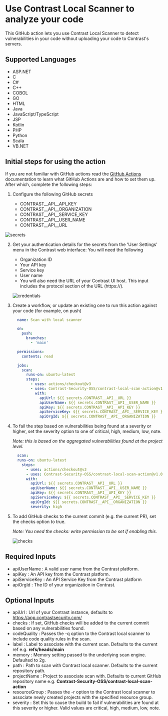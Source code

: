 # Use Contrast Local Scanner to analyze your code

This GitHub action lets you use Contrast Local Scanner to detect vulnerabilities in your code without uploading your code to Contrast's servers.

## Supported Languages
- ASP.NET
- C
- C#
- C++
- COBOL
- GO
- HTML
- Java
- JavaScript/TypeScript
- JSP
- Kotlin
- PHP
- Python
- Scala
- VB.NET

## **Initial steps for using the action**
If you are not familiar with GitHub actions read the
[GitHub Actions](https://docs.github.com/en/actions) documentation to learn what GitHub Actions are and how to set them
up. After which, complete the following steps:

1. Configure the following GitHub secrets

   - CONTRAST__API__API_KEY
   - CONTRAST__API__ORGANIZATION
   - CONTRAST__API__SERVICE_KEY
   - CONTRAST__API__USER_NAME
   - CONTRAST__API__URL

  ![secrets](https://github.com/Contrast-Security-OSS/contrast-local-scan-action/assets/6448060/a40f01a3-b179-4837-abd2-df91a5a220fb)

2. Get your authentication details for the secrets from the 'User Settings' menu in the Contrast web interface: You will need the following 

    - Organization ID
    - Your API key
    - Service key
    - User name
    - You will also need the URL of your Contrast UI host. This input includes the protocol section of the URL (https://).

    ![credentials](https://github.com/Contrast-Security-OSS/contrast-local-scan-action/assets/6448060/7a123c22-1f5f-4091-90d3-f297959d1e20)

3. Create a workflow, or update an existing one to run this action against your code (for example, on push)

   ```yaml
     name: Scan with local scanner

     on:
       push:
         branches:
           - 'main'

     permissions:
       contents: read

     jobs:
       scan:
         runs-on: ubuntu-latest
         steps:
           - uses: actions/checkout@v3
           - uses: Contrast-Security-OSS/contrast-local-scan-action@v1.0.0
             with:
               apiUrl: ${{ secrets.CONTRAST__API__URL }}
               apiUserName: ${{ secrets.CONTRAST__API__USER_NAME }}
               apiKey: ${{ secrets.CONTRAST__API__API_KEY }}
               apiServiceKey: ${{ secrets.CONTRAST__API__SERVICE_KEY }}
               apiOrgId: ${{ secrets.CONTRAST__API__ORGANIZATION }}
   ```

4. To fail the step based on vulnerabilities being found at a severity or higher, set the severity option to one of critical, high, medium, low, note.

   *Note: this is based on the aggregated vulnerabilities found at the project level.*

   ```yaml
     scan:
     runs-on: ubuntu-latest
       steps:
         - uses: actions/checkout@v3
         - uses: Contrast-Security-OSS/contrast-local-scan-action@v1.0.0
         with:
           apiUrl: ${{ secrets.CONTRAST__API__URL }}
           apiUserName: ${{ secrets.CONTRAST__API__USER_NAME }}
           apiKey: ${{ secrets.CONTRAST__API__API_KEY }}
           apiServiceKey: ${{ secrets.CONTRAST__API__SERVICE_KEY }}
           apiOrgId: ${{ secrets.CONTRAST__API__ORGANIZATION }}
           severity: high
   ```

5. To add GitHub checks to the current commit (e.g. the current PR), set the checks option to true.

   *Note: You need the checks: write permission to be set if enabling this.*

   ![checks](https://github.com/Contrast-Security-OSS/contrast-local-scan-action/assets/6448060/d39d14c4-1f05-4ac6-8e3d-c09912ed9559)

## Required Inputs

- apiUserName : A valid user name from the Contrast platform.
- apiKey : An API key from the Contrast platform.
- apiServiceKey : An API Service Key from the Contrast platform
- apiOrgId : The ID of your organization in Contrast.

## Optional Inputs

- apiUrl : Url of your Contrast instance, defaults to https://app.contrastsecurity.com/
- checks : If set, GitHub checks will be added to the current commit based on any vulnerabilities found.
- codeQuality : Passes the -q option to the Contrast local scanner to include code quality rules in the scan.
- label : Label to associate with the current scan. Defaults to the current ref e.g. **refs/heads/main**
- memory : Memory setting passed to the underlying scan engine. Defaulted to 2g.
- path : Path to scan with Contrast local scanner. Defaults to the current repository path.
- projectName : Project to associate scan with. Defaults to current GitHub repository name e.g. **Contrast-Security-OSS/contrast-local-scan-action**
- resourceGroup : Passes the -r option to the Contrast local scanner to associate newly created projects with the specified resource group.
- severity : Set this to cause the build to fail if vulnerabilities are found at this severity or higher. Valid values are critical, high, medium, low, note.




